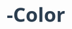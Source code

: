 # Color-
<!DOCTYPE html>
<html lang="fa" dir="rtl">
<head>
    <meta charset="UTF-8">
    <meta name="viewport" content="width=device-width, initial-scale=1.0">
    <title>اشعار حسین سبزواری </title>
    <link rel="stylesheet" href="https://cdnjs.cloudflare.com/ajax/libs/font-awesome/6.4.0/css/all.min.css">
    <style>
        * {
            margin: 0;
            padding: 0;
            box-sizing: border-box;
            font-family: 'Segoe UI', Tahoma, Geneva, Verdana, sans-serif;
        }
        
        body {
            display: flex;
            justify-content: center;
            align-items: center;
            min-height: 100vh;
            background: linear-gradient(135deg, #1a2a6c, #b21f1f, #1a2a6c);
            padding: 20px;
        }
        
        .container {
            background-color: rgba(255, 255, 255, 0.95);
            border-radius: 20px;
            box-shadow: 0 15px 30px rgba(0, 0, 0, 0.3);
            padding: 40px;
            width: 100%;
            max-width: 800px;
            text-align: center;
        }
        
        h1 {
            color: #2c3e50;
            margin-bottom: 10px;
            font-size: 2.8rem;
        }
        
        .subtitle {
            color: #7f8c8d;
            margin-bottom: 40px;
            font-size: 1.2rem;
        }
        
        .buttons-container {
            display: flex;
            justify-content: center;
            flex-wrap: wrap;
            gap: 25px;
            margin: 40px 0;
        }
        
        .color-button {
            width: 150px;
            height: 150px;
            border: none;
            border-radius: 20px;
            cursor: pointer;
            transition: all 0.3s ease;
            box-shadow: 0 8px 15px rgba(0, 0, 0, 0.2);
            display: flex;
            flex-direction: column;
            justify-content: center;
            align-items: center;
            color: white;
            font-weight: bold;
            font-size: 1.3rem;
        }
        
        .color-button:hover {
            transform: translateY(-10px) scale(1.05);
            box-shadow: 0 15px 20px rgba(0, 0, 0, 0.25);
        }
        
        .color-button i {
            font-size: 2.5rem;
            margin-bottom: 15px;
        }
        
        #blue-btn {
            background: linear-gradient(135deg, #3498db, #2980b9);
        }
        
        #red-btn {
            background: linear-gradient(135deg, #e74c3c, #c0392b);
        }
        
        #yellow-btn {
            background: linear-gradient(135deg, #f1c40f, #f39c12);
            color: #2c3e50;
        }
        
        #green-btn {
            background: linear-gradient(135deg, #2ecc71, #27ae60);
        }
        
        .display-box {
            background-color: #ecf0f1;
            border-radius: 15px;
            padding: 30px;
            margin: 30px 0;
            min-height: 150px;
            display: flex;
            flex-direction: column;
            justify-content: center;
            align-items: center;
            box-shadow: inset 0 0 10px rgba(0, 0, 0, 0.1);
        }
        
        .color-name {
            font-size: 3.5rem;
            font-weight: 800;
            text-shadow: 3px 3px 6px rgba(0, 0, 0, 0.2);
            transition: all 0.3s ease;
        }
        
        .instructions {
            background-color: #e3f2fd;
            border-left: 5px solid #2196f3;
            padding: 20px;
            border-radius: 10px;
            margin-top: 30px;
            text-align: right;
            color: #2c3e50;
        }
        
        .instructions h3 {
            margin-bottom: 10px;
            color: #0d47a1;
        }
        
        .footer {
            margin-top: 30px;
            color: #7f8c8d;
            font-size: 0.9rem;
        }
        
        @media (max-width: 600px) {
            .container {
                padding: 20px;
            }
            
            .color-button {
                width: 120px;
                height: 120px;
                font-size: 1.1rem;
            }
            
            .color-name {
                font-size: 2.5rem;
            }
        }
    </style>
</head>
<body>
    <div class="container">
        <h1><i class="fas fa-palette"></i> نمایش رنگ با دکمه‌ها</h1>
        <p class="subtitle">روی هر دکمه کلیک کنید تا نام رنگ آن نمایش داده شود</p>
        
        <div class="buttons-container">
            <button id="blue-btn" class="color-button" onclick="showColor('آبی')">
                <i class="fas fa-water"></i>
                آبی
            </button>
            <button id="red-btn" class="color-button" onclick="showColor('قرمز')">
                <i class="fas fa-fire"></i>
                قرمز
            </button>
            <button id="yellow-btn" class="color-button" onclick="showColor('زرد')">
                <i class="fas fa-sun"></i>
                زرد
            </button>
            <button id="green-btn" class="color-button" onclick="showColor('سبز')">
                <i class="fas fa-leaf"></i>
                سبز
            </button>
        </div>
        
        <div class="display-box">
            <div id="color-display" class="color-name">رنگ انتخاب شده را اینجا مشاهده می‌کنید</div>
        </div>
        
        <div class="instructions">
            <h3><i class="fas fa-info-circle"></i> راهنما</h3>
            <p>برای مشاهده نام هر رنگ، کافیست روی دکمه مربوطه کلیک کنید. نام رنگ در کادر بالا به نمایش درخواهد آمد.</p>
        </div>
        
        <div class="footer">
            این برنامه توسط حسین سبزواری با HTML، CSS و JavaScript ساخته شده و در مرورگر کروم قابل اجرا است
        </div>
    </div>

    <script>
        function showColor(colorName) {
            const colorDisplay = document.getElementById('color-display');
            colorDisplay.textContent = colorName;
            
            // Add animation effect
            colorDisplay.style.transform = 'scale(1.2)';
            colorDisplay.style.opacity = '0.7';
            
            setTimeout(() => {
                colorDisplay.style.transform = 'scale(1)';
                colorDisplay.style.opacity = '1';
            }, 300);
            
            // Change text color based on the selected color
            if(colorName === 'زرد') {
                colorDisplay.style.color = '#d35400';
            } else {
                colorDisplay.style.color = colorName;
            }
        }
    </script>
</body>
</html>
